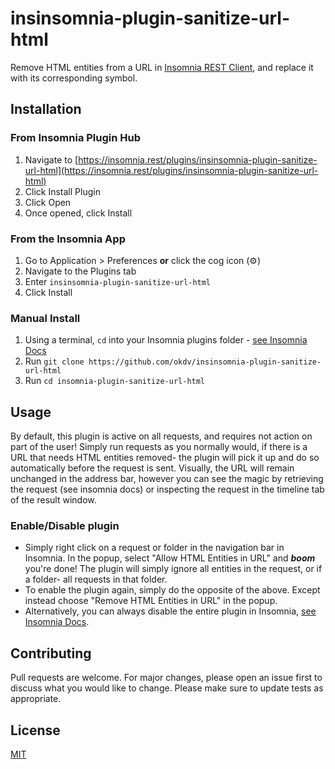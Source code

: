 # insinsomnia-plugin-sanitize-url-html
Remove HTML entities from a URL in [Insomnia REST Client](https://insomnia.rest), and replace it with its corresponding symbol. 
## Installation
### From Insomnia Plugin Hub
1. Navigate to [https://insomnia.rest/plugins/insinsomnia-plugin-sanitize-url-html](https://insomnia.rest/plugins/insinsomnia-plugin-sanitize-url-html)
2. Click Install Plugin
3. Click Open
4. Once opened, click Install
### From the Insomnia App
1. Go to Application > Preferences **or** click the cog icon (⚙️)
2. Navigate to the Plugins tab
3. Enter `insinsomnia-plugin-sanitize-url-html`
4. Click Install
### Manual Install
1. Using a terminal, `cd` into your Insomnia plugins folder - [see Insomnia Docs](https://docs.insomnia.rest/insomnia/introduction-to-plugins)
2. Run `git clone https://github.com/okdv/insinsomnia-plugin-sanitize-url-html`
3. Run `cd insomnia-plugin-sanitize-url-html`
## Usage
By default, this plugin is active on all requests, and requires not action on part of the user! Simply run requests as you normally would, if there is a URL that needs HTML entities removed- the plugin will pick it up and do so automatically before the request is sent. Visually, the URL will remain unchanged in the address bar, however you can see the magic by retrieving the request (see insomnia docs) or inspecting the request in the timeline tab of the result window.  
### Enable/Disable plugin
 - Simply right click on a request or folder in the navigation bar in Insomnia. In the popup, select "Allow HTML Entities in URL" and ***boom*** you're done! The plugin will simply ignore all entities in the request, or if a folder- all requests in that folder. 
 - To enable the plugin again, simply do the opposite of the above. Except instead choose "Remove HTML Entities in URL" in the popup. 
 - Alternatively, you can always disable the entire plugin in Insomnia, [see Insomnia Docs](https://docs.insomnia.rest/insomnia/introduction-to-plugins).
## Contributing
Pull requests are welcome. For major changes, please open an issue first to discuss what you would like to change.
Please make sure to update tests as appropriate.
## License
[MIT](https://choosealicense.com/licenses/mit/)